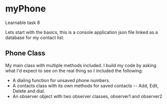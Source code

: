 # myPhone
Learnable task 8

Lets start with the basics, this is a console application json file linked as a database for my contact list.

## Phone Class
My main class with multiple methods included. I build my code by asking what I'd expect to see on the real thing so I included the following:
- A dialing function for unsaved phone numbers.
- A contacts class with its own methods for saved contacts
-- Add, Edit, Delete and dial.
- An observer object with two observer classes, observer1 and observer2 
